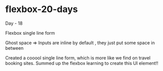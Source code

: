 # flexbox-20-days

Day - 18

Flexbox single line form


Ghost space => Inputs are inline by default , they just put some space in between

Created a cooool single line form, which is more like we find on travel booking sites.
Summed up the flexbox learning to create this UI element!!